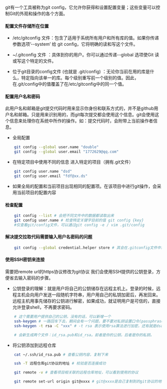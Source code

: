 git有一个工具被称为git config，它允许你获得和设置配置变量；这些变量可以控制Git的外观和操作的各个方面。

<!-- more -->

#### 配置文件存储所在位置
- /etc/gitconfig 文件：包含了适用于系统所有用户和所有库的值。如果你传递参数选项’--system’ 给 git config，它将明确的读和写这个文件。

- ~/.gitconfig 文件 ：具体到你的用户。你可以通过传递--global 选项使Git 读或写这个特定的文件。

- 位于git目录的config文件 (也就是 .git/config) ：无论你当前在用的库是什么，特定指向该单一的库。每个级别重写前一个级别的值。因此，在.git/config中的值覆盖了在/etc/gitconfig中的同一个值。

#### 配置用户名和密码
此用户名和邮箱是git提交代码时用来显示你身份和联系方式的，并不是github用户名和邮箱。只是用来识别用的，而git每次提交都会使用这个信息。git会使用这个信息来处理你在系统中所作的操作。如：提交代码时，会附带上当前操作者信息。

- 全局配置
```bash
    git config --global user.name "double"
    git config --global user.email "1772629@qq.com"
```

- 在特定项目中使用不同的信息
进入特定的项目（拥有.git文件）

```bash
    git config user.name "dsd"
    git config user.email "fdf@xx.ds"
```

- 如果全局的配置和当前项目出现相同的配置项。在该项目中进行git操作，会采用当前项目的配置内容

#### 检查配置
```bash
    git config --list # 会把不同文件中的数据都读取出来
    git config user.name # 检查特定关键字目前的值 git config {key}
    #仅查看git/config文件，可以通过git config -e / vim .git/config
```

#### 解决提交拉取代码需要输入用户名密码的问题
```bash
    git config --global credential.helper store # 其会在.gitconfig文件中添加[credential] helper = store 这时候再拉取或提交等其他需要输入用户名、密码的操作。会生成.git-credential文件用于记录用户的用户名和密码信息，下次就不用再输入这些内容了。
```

#### 使用SSH密钥来连接
需要把remote url的https协议修改为git协议
我们会使用SSH提供的公钥登录，方便省去输入密码的步骤。

- 公钥登录的理解：就是用户将自己的公钥储存在远程主机上。登录的时候，远程主机会向用户发送一段随机字符串，用户用自己的私钥加密后，再发回来。远程主机用事先储存的公钥进行解密，如果成功，就证明用户是可信的，直接允许登录shell，不再要求密码。

```bash
    # 这个需要用户提供自己的公钥，没有的话，可以新增一个
    ssh-keygen # 一路回车下去，期间会有一个问题，要不要对私钥设置口令(passphrase)，如果担心私钥的安全，倒是可以设置一个。
    ssh-keygen -t rsa -C "xxx" # -t rsa 表示使用rsa算法进行加密，还有就是dsa加密算法 -C是公钥文件中的备注

    # 会新生成两个文件：id_rsa.pub和id_rsa。前者是你的公钥，后者是你的私钥。
```

- 将公钥添加到远程仓库
```bash
    cat ~/.ssh/id_rsa.pub # 查看公钥内容，复制下来

    ssh -T 远程仓库git协议的地址 # 校验是否连接成功

    git remote -v # 查看项目相关联的远程仓库地址，可以看到使用的协议

    git remote set-url origin git@xxxx # git@xxxx是自己复制到的git协议的地址
```
